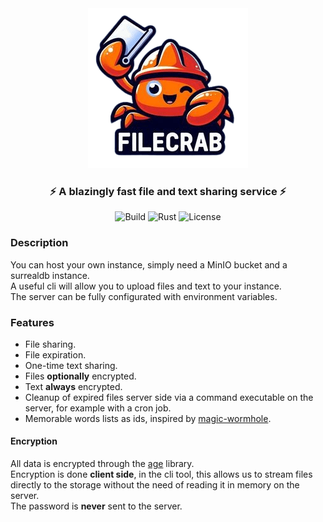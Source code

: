 <div align="center">
  <img src="logo.png" alt="logo" />
  <h3>⚡ A blazingly fast file and text sharing service ⚡</h3>

  ![Build](https://img.shields.io/github/actions/workflow/status/NicolasGB/filecrab/pipeline.yml?branch=main)
  ![Rust](https://img.shields.io/badge/rust-1.70+-blueviolet.svg?logo=rust)
  ![License](https://img.shields.io/badge/license-MIT-blue.svg)
</div>

<div>
    <h3>Description</h3>
    <p>
        You can host your own instance, simply need a MinIO bucket and a surrealdb instance.<br>
        A useful cli will allow you to upload files and text to your instance. <br>
        The server can be fully configurated with environment variables. <br>
    </p>
    <h3>Features</h3>
    <ul>
        <li>File sharing.</li>
        <li>File expiration.</li>
        <li>One-time text sharing.</li>
        <li>Files <strong>optionally</strong> encrypted.</li>
        <li>Text <strong>always</strong> encrypted.</li>
        <li>Cleanup of expired files server side via a command executable on the server, for example with a cron job.</li>
        <li>Memorable words lists as ids, inspired by <a href="https://github.com/magic-wormhole/magic-wormhole.rs">magic-wormhole</a>.</li>
    </ul>
    <h4>Encryption</h4>
    <p>
    All data is encrypted through the <a href="https://github.com/str4d/rage/tree/main/age">age</a> library.<br>
    Encryption is done <strong>client side</strong>, in the cli tool, this allows us to stream files directly to the storage without the need of reading it in memory on the server.<br>
    The password is <strong>never</strong> sent to the server.
    </p>
</div>



